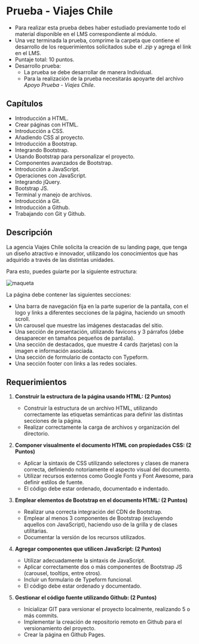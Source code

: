 # Prueba - Viajes Chile

- Para realizar esta prueba debes haber estudiado previamente todo el material
  disponible en el LMS correspondiente al módulo.
- Una vez terminada la prueba, comprime la carpeta que contiene el desarrollo
  de los requerimientos solicitados sube el *.zip* y agrega el link en el LMS.
- Puntaje total: 10 puntos.
- Desarrollo prueba:
    - La prueba se debe desarrollar de manera Individual.
    - Para la realización de la prueba necesitarás apoyarte del archivo *Apoyo*
      *Prueba - Viajes Chile*.


## Capítulos

- Introducción a HTML.
- Crear páginas con HTML.
- Introducción a CSS.
- Añadiendo CSS al proyecto.
- Introducción a Bootstrap.
- Integrando Bootstrap.
- Usando Bootstrap para personalizar el proyecto.
- Componentes avanzados de Bootstrap.
- Introducción a JavaScript.
- Operaciones con JavaScript.
- Integrando jQuery.
- Bootstrap JS.
- Terminal y manejo de archivos.
- Introducción a Git.
- Introducción a Github.
- Trabajando con Git y Github.


## Descripción

La agencia Viajes Chile solicita la creación de su landing page, que tenga un
diseño atractivo e innovador, utilizando los conocimientos que has adquirido a
través de las distintas unidades.

Para esto, puedes guiarte por la siguiente estructura:

![maqueta](img)

[img]: ./assets/img/screenshot.jpg "maqueta de ejemplo"


La página debe contener las siguientes secciones:

- Una barra de navegación fija en la parte superior de la pantalla, con el logo
  y links a diferentes secciones de la página, haciendo un smooth scroll.
- Un carousel que muestre las imágenes destacadas del sitio.
- Una sección de presentación, utilizando favicons y 3 párrafos (debe desaparecer
  en tamaños pequeños de pantalla).
- Una sección de destacados, que muestre 4 cards (tarjetas) con la imagen e
  información asociada.
- Una sección de formulario de contacto con Typeform.
- Una sección footer con links a las redes sociales.


## Requerimientos

1. **Construir la estructura de la página usando HTML: (2 Puntos)**

    - Construir la estructura de un archivo HTML, utilizando correctamente las
      etiquetas semánticas para definir las distintas secciones de la página.
    - Realizar correctamente la carga de archivos y organización del directorio.


2. **Componer visualmente el documento HTML con propiedades CSS: (2 Puntos)**

    - Aplicar la sintaxis de CSS utilizando selectores y clases de manera correcta,
      definiendo notoriamente el aspecto visual del documento.
    - Utilizar recursos externos como Google Fonts y Font Awesome, para definir
      estilos de fuente.
    - El código debe estar ordenado, documentado e indentado.


3. **Emplear elementos de Bootstrap en el documento HTML: (2 Puntos)**

    - Realizar una correcta integración del CDN de Bootstrap.
    - Emplear al menos 3 componentes de Bootstrap (excluyendo aquellos con
      JavaScript), haciendo uso de la grilla y de clases utilitarias.
    - Documentar la versión de los recursos utilizados.


4. **Agregar componentes que utilicen JavaScript: (2 Puntos)**
    - Utilizar adecuadamente la sintaxis de JavaScript.
    - Aplicar correctamente dos o más componentes de Bootstrap JS (carousel,
      tooltips, entre otros).
    - Incluir un formulario de Typeform funcional.
    - El código debe estar ordenado y documentado.


5. **Gestionar el código fuente utilizando Github: (2 Puntos)**

    - Inicializar GIT para versionar el proyecto localmente, realizando 5 o más
      commits.
    - Implementar la creación de repositorio remoto en Github para el
      versionamiento del proyecto.
    - Crear la página en Github Pages.


